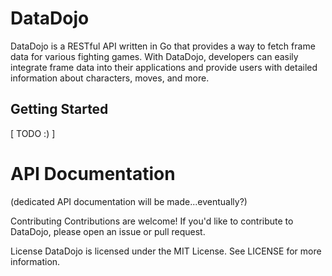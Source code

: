 # DataDojo
DataDojo is a RESTful API written in Go that provides a way to fetch frame data for various fighting games. With DataDojo, developers can easily integrate frame data into their applications and provide users with detailed information about characters, moves, and more.

## Getting Started
[ TODO :) ]

# API Documentation
(dedicated API documentation will be made...eventually?)

Contributing
Contributions are welcome! If you'd like to contribute to DataDojo, please open an issue or pull request. 

License
DataDojo is licensed under the MIT License. See LICENSE for more information.
